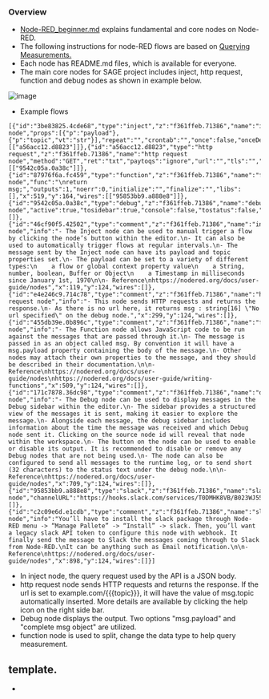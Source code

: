 ### Overview

* [Node-RED_beginner.md](https://github.com/waggle-sensor/summer2021/blob/main/Lee/nodered_examples/Node-RED_beginner.md) explains fundamental and core nodes on Node-RED.
* The following instructions for node-RED flows are based on [Querying Measurements.](https://github.com/waggle-sensor/waggle-beehive-v2/blob/main/docs/querying-measurements.md)
* Each node has README.md files, which is available for everyone.
* The main core nodes for SAGE project includes inject, http request, function and debug nodes as shown in example below.

![image](https://user-images.githubusercontent.com/56851781/128259245-9fd5e4cc-159f-473e-abdc-4dd4b897e447.png)

- Example flows

```
[{"id":"3be83825.4cde68","type":"inject","z":"f361ffeb.71386","name":"inject node","props":[{"p":"payload"},{"p":"topic","vt":"str"}],"repeat":"","crontab":"","once":false,"onceDelay":0.1,"topic":"","payload":"","payloadType":"date","x":119,"y":164,"wires":[["a56acc12.d8823"]]},{"id":"a56acc12.d8823","type":"http request","z":"f361ffeb.71386","name":"http request node","method":"GET","ret":"txt","paytoqs":"ignore","url":"","tls":"","persist":false,"proxy":"","authType":"","x":309,"y":164,"wires":[["9542c05a.0a38c"]]},{"id":"87976f6a.fc459","type":"function","z":"f361ffeb.71386","name":"function node","func":"\nreturn msg;","outputs":1,"noerr":0,"initialize":"","finalize":"","libs":[],"x":519,"y":164,"wires":[["95853bb9.a888e8"]]},{"id":"9542c05a.0a38c","type":"debug","z":"f361ffeb.71386","name":"debug node","active":true,"tosidebar":true,"console":false,"tostatus":false,"complete":"payload","targetType":"msg","statusVal":"","statusType":"auto","x":709,"y":164,"wires":[]},{"id":"46cf90f5.42502","type":"comment","z":"f361ffeb.71386","name":"inject node","info":"- The Inject node can be used to manual trigger a flow by clicking the node’s button within the editor.\n- It can also be used to automatically trigger flows at regular intervals.\n- The message sent by the Inject node can have its payload and topic properties set.\n- The payload can be set to a variety of different types:\n    a flow or global context property value\n    a String, number, boolean, Buffer or Object\n    a Timestamp in milliseconds since January 1st, 1970\n\n- Reference\nhttps://nodered.org/docs/user-guide/nodes","x":119,"y":124,"wires":[]},{"id":"e4e246c9.714c78","type":"comment","z":"f361ffeb.71386","name":"http request node","info":"- This node sends HTTP requests and returns the response.\n- As there is no url here, it returns msg : string[16] \"No url specified\" on the debug node.","x":299,"y":124,"wires":[]},{"id":"455db39e.0b896c","type":"comment","z":"f361ffeb.71386","name":"function node","info":"- The Function node allows JavaScript code to be run against the messages that are passed through it.\n- The message is passed in as an object called msg. By convention it will have a msg.payload property containing the body of the message.\n- Other nodes may attach their own properties to the message, and they should be described in their documentation.\n\n- Reference\nhttps://nodered.org/docs/user-guide/nodes\nhttps://nodered.org/docs/user-guide/writing-functions","x":509,"y":124,"wires":[]},{"id":"171c7878.36dc98","type":"comment","z":"f361ffeb.71386","name":"debug node","info":"- The Debug node can be used to display messages in the Debug sidebar within the editor.\n- The sidebar provides a structured view of the messages it is sent, making it easier to explore the message.\n- Alongside each message, the debug sidebar includes information about the time the message was received and which Debug node sent it. Clicking on the source node id will reveal that node within the workspace.\n- The button on the node can be used to enable or disable its output. It is recommended to disable or remove any Debug nodes that are not being used.\n- The node can also be configured to send all messages to the runtime log, or to send short (32 characters) to the status text under the debug node.\n\n- Reference\nhttps://nodered.org/docs/user-guide/nodes","x":709,"y":124,"wires":[]},{"id":"95853bb9.a888e8","type":"slack","z":"f361ffeb.71386","name":"slack node","channelURL":"https://hooks.slack.com/services/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","username":"","emojiIcon":"","channel":"","x":909,"y":244,"wires":[]},{"id":"c2c09e6d.e1cdb","type":"comment","z":"f361ffeb.71386","name":"slack node","info":"You’ll have to install the slack package through Node-RED menu -> “Manage Pallete” -> “Install” -> slack. Then, you’ll want a legacy slack API token to configure this node with webhook. It finally send the message to Slack the messages coming through to Slack from Node-RED.\nIt can be anything such as Email notification.\n\n- Reference\nhttps://nodered.org/docs/user-guide/nodes","x":898,"y":124,"wires":[]}]
```

- In inject node, the query request used by the API is a JSON body.
- http request node sends HTTP requests and returns the response. If the url is set to example.com/{{{topic}}}, it will have the value of msg.topic automatically inserted. More details are available by clicking the help icon on the right side bar.
- Debug node displays the output. Two options "msg.payload" and "complete msg object" are utilized.
- function node is used to split, change the data type to help query measurement.


## template.
* 
